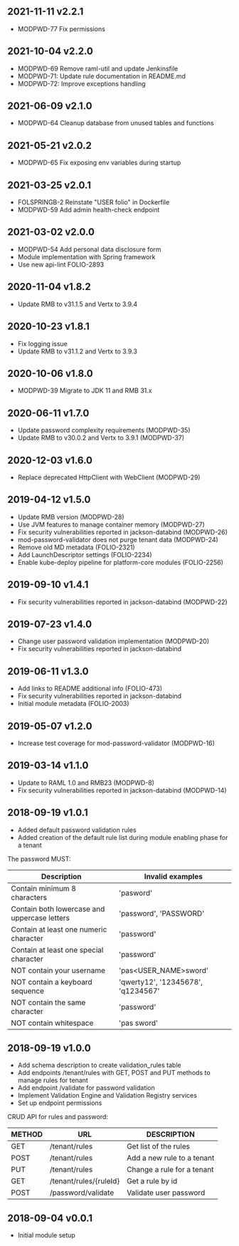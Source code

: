 ## 2021-11-11 v2.2.1
* MODPWD-77 Fix permissions

## 2021-10-04 v2.2.0
 * MODPWD-69 Remove raml-util and update Jenkinsfile
 * MODPWD-71: Update rule documentation in README.md
 * MODPWD-72: Improve exceptions handling

## 2021-06-09 v2.1.0
 * MODPWD-64 Cleanup database from unused tables and functions

## 2021-05-21 v2.0.2
 * MODPWD-65 Fix exposing env variables during startup

## 2021-03-25 v2.0.1
 * FOLSPRINGB-2 Reinstate "USER folio" in Dockerfile
 * MODPWD-59 Add admin health-check endpoint

## 2021-03-02 v2.0.0
 * MODPWD-54 Add personal data disclosure form
 * Module implementation with Spring framework
 * Use new api-lint FOLIO-2893

## 2020-11-04 v1.8.2
 * Update RMB to v31.1.5 and Vertx to 3.9.4

## 2020-10-23 v1.8.1
 * Fix logging issue
 * Update RMB to v31.1.2 and Vertx to 3.9.3

## 2020-10-06 v1.8.0
 * MODPWD-39 Migrate to JDK 11 and RMB 31.x

## 2020-06-11 v1.7.0
 * Update password complexity requirements (MODPWD-35)
 * Update RMB to v30.0.2 and Vertx to 3.9.1 (MODPWD-37)

## 2020-12-03 v1.6.0
 * Replace deprecated HttpClient with WebClient (MODPWD-29)

## 2019-04-12 v1.5.0
 * Update RMB version (MODPWD-28)
 * Use JVM features to manage container memory (MODPWD-27)
 * Fix security vulnerabilities reported in jackson-databind (MODPWD-26)
 * mod-password-validator does not purge tenant data (MODPWD-24)
 * Remove old MD metadata (FOLIO-2321)
 * Add LaunchDescriptor settings (FOLIO-2234)
 * Enable kube-deploy pipeline for platform-core modules (FOLIO-2256)

## 2019-09-10 v1.4.1
 * Fix security vulnerabilities reported in jackson-databind (MODPWD-22)

## 2019-07-23 v1.4.0
 * Change user password validation implementation (MODPWD-20)
 * Fix security vulnerabilities reported in jackson-databind

## 2019-06-11 v1.3.0
 * Add links to README additional info (FOLIO-473)
 * Fix security vulnerabilities reported in jackson-databind
 * Initial module metadata (FOLIO-2003)

## 2019-05-07 v1.2.0
 * Increase test coverage for mod-password-validator (MODPWD-16)

## 2019-03-14 v1.1.0
 * Update to RAML 1.0 and RMB23 (MODPWD-8)
 * Fix security vulnerabilities reported in jackson-databind (MODPWD-14)
 
 ## 2018-09-19 v1.0.1
 * Added default password validation rules
 * Added creation of the default rule list during module enabling phase for a tenant

 The password MUST:

|    Description                                 |  Invalid examples                 |
|------------------------------------------------|-----------------------------------|
| Contain minimum 8 characters                   | 'pasword'                         |
| Contain both lowercase and uppercase letters   | 'password', 'PASSWORD'            |
| Contain at least one numeric character         | 'password'                        |
| Contain at least one special character         | 'password'                        |
| NOT contain your username                      | 'pas<USER_NAME>sword'             |
| NOT contain a keyboard sequence                | 'qwerty12', '12345678', 'q1234567'|
| NOT contain the same character                 | 'password'                        |
| NOT contain whitespace                         | 'pas sword'                       |
## 2018-09-19 v1.0.0
 * Add schema description to create validation_rules table
 * Add endpoints /tenant/rules with GET, POST and PUT methods to manage rules for tenant
 * Add endpoint /validate for password validation
 * Implement Validation Engine and Validation Registry services
 * Set up endpoint permissions

 CRUD API for rules and password:

 | METHOD |             URL               | DESCRIPTION                                        |
 |--------|-------------------------------|----------------------------------------------------|
 | GET    | /tenant/rules                 | Get list of the rules                              |
 | POST   | /tenant/rules                 | Add a new rule to a tenant                         |
 | PUT    | /tenant/rules                 | Change a rule for a tenant                         |
 | GET    | /tenant/rules/{ruleId}        | Get a rule by id                                   |
 | POST   | /password/validate            | Validate user password                             |

## 2018-09-04 v0.0.1
 * Initial module setup
